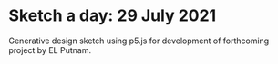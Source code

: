 # Sketch a day: 29 July 2021

Generative design sketch using p5.js for development of forthcoming project by EL Putnam.
